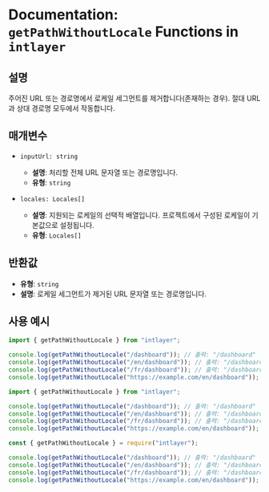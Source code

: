 # Documentation: `getPathWithoutLocale` Functions in `intlayer`

## 설명

주어진 URL 또는 경로명에서 로케일 세그먼트를 제거합니다(존재하는 경우). 절대 URL과 상대 경로명 모두에서 작동합니다.

## 매개변수

- `inputUrl: string`

  - **설명**: 처리할 전체 URL 문자열 또는 경로명입니다.
  - **유형**: `string`

- `locales: Locales[]`
  - **설명**: 지원되는 로케일의 선택적 배열입니다. 프로젝트에서 구성된 로케일이 기본값으로 설정됩니다.
  - **유형**: `Locales[]`

## 반환값

- **유형**: `string`
- **설명**: 로케일 세그먼트가 제거된 URL 문자열 또는 경로명입니다.

## 사용 예시

```typescript codeFormat="typescript"
import { getPathWithoutLocale } from "intlayer";

console.log(getPathWithoutLocale("/dashboard")); // 출력: "/dashboard"
console.log(getPathWithoutLocale("/en/dashboard")); // 출력: "/dashboard"
console.log(getPathWithoutLocale("/fr/dashboard")); // 출력: "/dashboard"
console.log(getPathWithoutLocale("https://example.com/en/dashboard")); // 출력: "https://example.com/dashboard"
```

```javascript codeFormat="esm"
import { getPathWithoutLocale } from "intlayer";

console.log(getPathWithoutLocale("/dashboard")); // 출력: "/dashboard"
console.log(getPathWithoutLocale("/en/dashboard")); // 출력: "/dashboard"
console.log(getPathWithoutLocale("/fr/dashboard")); // 출력: "/dashboard"
console.log(getPathWithoutLocale("https://example.com/en/dashboard")); // 출력: "https://example.com/dashboard"
```

```javascript codeFormat="commonjs"
const { getPathWithoutLocale } = require("intlayer");

console.log(getPathWithoutLocale("/dashboard")); // 출력: "/dashboard"
console.log(getPathWithoutLocale("/en/dashboard")); // 출력: "/dashboard"
console.log(getPathWithoutLocale("/fr/dashboard")); // 출력: "/dashboard"
console.log(getPathWithoutLocale("https://example.com/en/dashboard")); // 출력: "https://example.com/dashboard"
```
